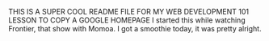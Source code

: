 THIS IS A SUPER COOL README FILE FOR MY WEB DEVELOPMENT 101 LESSON TO COPY A GOOGLE HOMEPAGE
I started this while watching Frontier, that show with Momoa.
I got a smoothie today, it was pretty alright.
